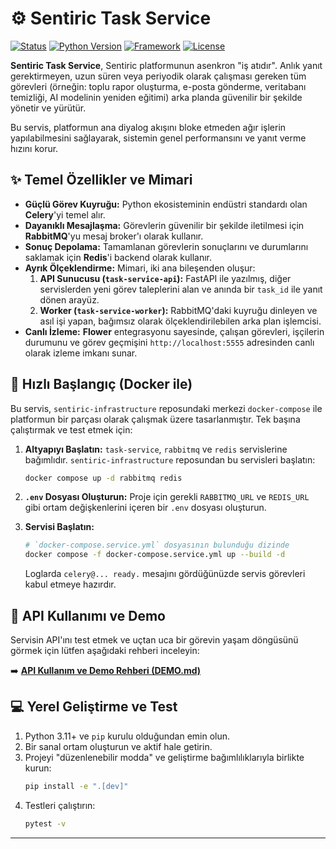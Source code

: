 # ⚙️ Sentiric Task Service

[![Status](https://img.shields.io/badge/status-active-success.svg)]()
[![Python Version](https://img.shields.io/badge/python-3.11+-blue.svg)](https://www.python.org/)
[![Framework](https://img.shields.io/badge/framework-Celery_&_FastAPI-blueviolet.svg)](https://docs.celeryq.dev/)
[![License](https://img.shields.io/badge/license-MIT-blue.svg)](LICENSE)

**Sentiric Task Service**, Sentiric platformunun asenkron "iş atıdır". Anlık yanıt gerektirmeyen, uzun süren veya periyodik olarak çalışması gereken tüm görevleri (örneğin: toplu rapor oluşturma, e-posta gönderme, veritabanı temizliği, AI modelinin yeniden eğitimi) arka planda güvenilir bir şekilde yönetir ve yürütür.

Bu servis, platformun ana diyalog akışını bloke etmeden ağır işlerin yapılabilmesini sağlayarak, sistemin genel performansını ve yanıt verme hızını korur.

## ✨ Temel Özellikler ve Mimari

*   **Güçlü Görev Kuyruğu:** Python ekosisteminin endüstri standardı olan **Celery**'yi temel alır.
*   **Dayanıklı Mesajlaşma:** Görevlerin güvenilir bir şekilde iletilmesi için **RabbitMQ**'yu mesaj broker'ı olarak kullanır.
*   **Sonuç Depolama:** Tamamlanan görevlerin sonuçlarını ve durumlarını saklamak için **Redis**'i backend olarak kullanır.
*   **Ayrık Ölçeklendirme:** Mimari, iki ana bileşenden oluşur:
    1.  **API Sunucusu (`task-service-api`):** FastAPI ile yazılmış, diğer servislerden yeni görev taleplerini alan ve anında bir `task_id` ile yanıt dönen arayüz.
    2.  **Worker (`task-service-worker`):** RabbitMQ'daki kuyruğu dinleyen ve asıl işi yapan, bağımsız olarak ölçeklendirilebilen arka plan işlemcisi.
*   **Canlı İzleme:** **Flower** entegrasyonu sayesinde, çalışan görevleri, işçilerin durumunu ve görev geçmişini `http://localhost:5555` adresinden canlı olarak izleme imkanı sunar.

## 🚀 Hızlı Başlangıç (Docker ile)

Bu servis, `sentiric-infrastructure` reposundaki merkezi `docker-compose` ile platformun bir parçası olarak çalışmak üzere tasarlanmıştır. Tek başına çalıştırmak ve test etmek için:

1.  **Altyapıyı Başlatın:** `task-service`, `rabbitmq` ve `redis` servislerine bağımlıdır. `sentiric-infrastructure` reposundan bu servisleri başlatın:
    ```bash
    docker compose up -d rabbitmq redis
    ```

2.  **`.env` Dosyası Oluşturun:**
    Proje için gerekli `RABBITMQ_URL` ve `REDIS_URL` gibi ortam değişkenlerini içeren bir `.env` dosyası oluşturun.

3.  **Servisi Başlatın:**
    ```bash
    # `docker-compose.service.yml` dosyasının bulunduğu dizinde
    docker compose -f docker-compose.service.yml up --build -d
    ```
    Loglarda `celery@... ready.` mesajını gördüğünüzde servis görevleri kabul etmeye hazırdır.

## 🤖 API Kullanımı ve Demo

Servisin API'ını test etmek ve uçtan uca bir görevin yaşam döngüsünü görmek için lütfen aşağıdaki rehberi inceleyin:

➡️ **[API Kullanım ve Demo Rehberi (DEMO.md)](DEMO.md)**

## 💻 Yerel Geliştirme ve Test

1.  Python 3.11+ ve `pip` kurulu olduğundan emin olun.
2.  Bir sanal ortam oluşturun ve aktif hale getirin.
3.  Projeyi "düzenlenebilir modda" ve geliştirme bağımlılıklarıyla birlikte kurun:
    ```bash
    pip install -e ".[dev]"
    ```
4.  Testleri çalıştırın:
    ```bash
    pytest -v
    ```

---
